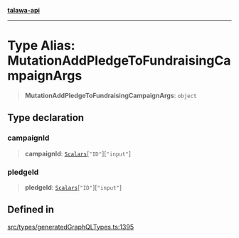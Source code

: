 [**talawa-api**](../../../README.md)

***

# Type Alias: MutationAddPledgeToFundraisingCampaignArgs

> **MutationAddPledgeToFundraisingCampaignArgs**: `object`

## Type declaration

### campaignId

> **campaignId**: [`Scalars`](Scalars.md)\[`"ID"`\]\[`"input"`\]

### pledgeId

> **pledgeId**: [`Scalars`](Scalars.md)\[`"ID"`\]\[`"input"`\]

## Defined in

[src/types/generatedGraphQLTypes.ts:1395](https://github.com/Suyash878/talawa-api/blob/e4413cec641a837926071678fed3c7f67234e31e/src/types/generatedGraphQLTypes.ts#L1395)
